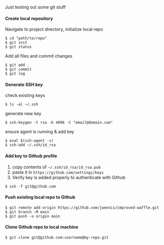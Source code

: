 Just testing out some git stuff
#### Create local repository
Navigate to project directory, initialize local repo
```
$ cd "path/to/repo"
$ git init 
$ git status
```
Add all files and commit changes
```
$ git add .
$ git commit
$ git log
```
#### Generate SSH key
check existing keys
```
$ ls -al ~/.ssh
```
generate new key
```
$ ssh-keygen -t rsa -b 4096 -C "email@domain.com"
```
ensure agent is running & add key
```
$ eval $(ssh-agent -s)
$ ssh-add ~/.ssh/id_rsa
```
#### Add key to Github profile
1. copy contents of `~/.ssh/id_rsa/id_rsa.pub`
2. paste it in `https://github.com/settings/keys`
3. Verify key is added properly to authenticate with Github
```
$ ssh -T git@github.com
```
#### Push existing local repo to Github
```
$ git remote add origin https://github.com/jwennis/improved-waffle.git
$ git branch -M main
$ git push -u origin main
```
#### Clone Github repo to local machine
```
$ git clone git@github.com:username@my-repo.git
```